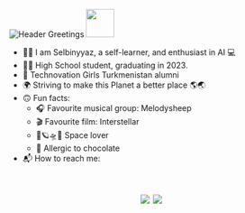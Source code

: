 ![Header](https://user-images.githubusercontent.com/67052855/167625125-78a56e73-5fe4-4315-af8f-e74432b376f5.gif "Header")
Greetings <img src="https://user-images.githubusercontent.com/67052855/167631098-c13e2632-f93a-4f9f-88bb-96e2f90c2664.gif" width="50px">

- 👩‍💻 I am Selbinyyaz, a self-learner, and enthusiast in AI 💻
- 👩‍🎓  High School student, graduating in 2023.
- 🎉 Technovation Girls Turkmenistan alumni
- 🌍 Striving to make this Planet a better place 🌎🌏
- 🙃 Fun facts: 
  - 🎧 Favourite musical group: Melodysheep
  - 🎬 Favourite film: Interstellar
  - 🌌🪐🛸🚀 Space lover
  - 🍫 Allergic to chocolate
- 📬 How to reach me:


<h1 align="center">
 
  ![](https://img.shields.io/badge/Email-sultanovaselvi31@gmail.com-informational?style=for-the-badge&logoColor=red&color=yellow?)
  ![](https://img.shields.io/badge/Twitter-@Selbinyyaz__S-informational?style=for-the-badge&logoColor=red?color=blue?logo=Twitter)
 
</h1>
<!-- Icons -->


<!-- Links to your social media accounts -->


[2]: https://twitter.com/Selbinyyaz_S

